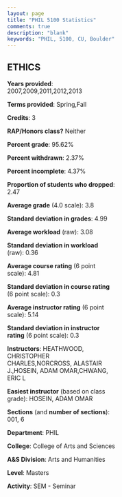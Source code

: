 ```yaml
---
layout: page
title: "PHIL 5100 Statistics"
comments: true
description: "blank"
keywords: "PHIL, 5100, CU, Boulder"
--- 
```

<head>
<script src="https://ajax.googleapis.com/ajax/libs/jquery/2.1.3/jquery.min.js"></script>
<script src="https://dl.dropboxusercontent.com/s/pc42nxpaw1ea4o9/highcharts.js?dl=0"></script>
<!-- <script src="../assets/js/highcharts.js"></script> -->
<style type="text/css">@font-face {
	font-family: "Bebas Neue";
	src: url(https://www.filehosting.org/file/details/544349/BebasNeue%20Regular.otf) format("opentype");
	}
	h1.Bebas { 
		font-family: "Bebas Neue", Verdana, Tahoma;
	}
</style>
</head>
<body>
	<div id="container" style="float: right; width: 45%; height: 88%; margin-left: 2.5%; margin-right: 2.5%;"></div>
	<script language="JavaScript">
		$(document).ready(function() {
		var chart = {type: 'column'};
		var title = {text: 'Grade Distribution'};
		var xAxis = {categories: ['A','B','C','D','F'],crosshair: true};
		var yAxis = {min: 0,title: {text: 'Percentage'}};
		var tooltip = {headerFormat: '<center><b><span style="font-size:20px">{point.key}</span></b></center>',
		               pointFormat: '<td style="padding:0"><b>{point.y:.1f}%</b></td>',
		               footerFormat: '</table>',shared: true,useHTML: true};
		var plotOptions = {column: {pointPadding: 0.0,borderWidth: 0}};  
		var credits = {enabled: false};var series= [{name: 'Percent',data: [93.33,6.67,0.0,0.0,0.0,]}];
		var json = {};
		json.chart = chart;
		json.title = title;
		json.tooltip = tooltip;
		json.xAxis = xAxis;
		json.yAxis = yAxis;  
		json.series = series;
		json.plotOptions = plotOptions;  
		json.credits = credits;
		$('#container').highcharts(json);
	});
	</script>
</body>
			   
## ETHICS

**Years provided**: 2007,2009,2011,2012,2013

**Terms provided**: Spring,Fall

**Credits**: 3

**RAP/Honors class?** Neither

**Percent grade**: 95.62%

**Percent withdrawn**: 2.37%

**Percent incomplete**: 4.37%

**Proportion of students who dropped**: 2.47

**Average grade** (4.0 scale): 3.8

**Standard deviation in grades**: 4.99

**Average workload** (raw): 3.08

**Standard deviation in workload** (raw): 0.36

**Average course rating** (6 point scale): 4.81

**Standard deviation in course rating** (6 point scale): 0.3

**Average instructor rating** (6 point scale): 5.14

**Standard deviation in instructor rating** (6 point scale): 0.3

**Instructors**: HEATHWOOD, CHRISTOPHER CHARLES,NORCROSS, ALASTAIR J.,HOSEIN, ADAM OMAR,CHWANG, ERIC L

**Easiest instructor** (based on class grade): HOSEIN, ADAM OMAR

**Sections** (and **number of sections**): 001, 6

**Department**: PHIL

**College**: College of Arts and Sciences

**A&S Division**: Arts and Humanities

**Level**: Masters

**Activity**: SEM - Seminar